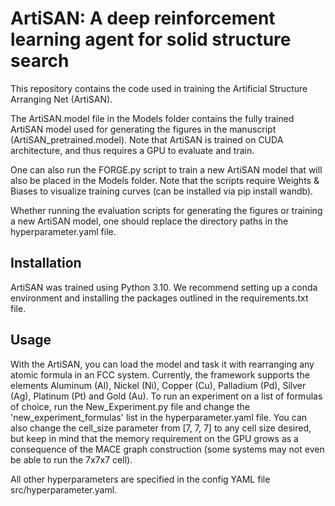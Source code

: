 # ArtiSAN: A deep reinforcement learning agent for solid structure search
This repository contains the code used in training the Artificial Structure Arranging Net (ArtiSAN).


The ArtiSAN.model file in the Models folder contains the fully trained ArtiSAN model used for generating the figures in the manuscript (ArtiSAN_pretrained.model).
Note that ArtiSAN is trained on CUDA architecture, and thus requires a GPU to evaluate and train. 

One can also run the FORGE.py script to train a new ArtiSAN model that will also be placed in the Models folder.
Note that the scripts require Weights & Biases to visualize training curves (can be installed via pip install wandb). 

Whether running the evaluation scripts for generating the figures or training a new ArtiSAN model, one should replace the directory paths in the hyperparameter.yaml file.

## Installation
ArtiSAN was trained using Python 3.10. 
We recommend  setting up a conda environment and installing the packages outlined in the requirements.txt file.

## Usage

With the ArtiSAN, you can load the model and task it with rearranging any atomic formula in an FCC system.
Currently, the framework supports the elements Aluminum (Al), Nickel (Ni), Copper (Cu), Palladium (Pd), Silver (Ag), Platinum (Pt) and Gold (Au). 
To run an experiment on a list of formulas of choice, run the New_Experiment.py file and change the 'new_experiment_formulas' list in the hyperparameter.yaml file.
You can also change the cell_size parameter from [7, 7, 7] to any cell size desired, but keep in mind that the memory requirement on the GPU grows as a consequence of the MACE graph construction (some systems may not even be able to run the 7x7x7 cell). 

All other hyperparameters are specified in the config YAML file src/hyperparameter.yaml.